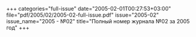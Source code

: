 +++
categories="full-issue"
date="2005-02-01T00:27:53+03:00"
file="pdf/2005/02/2005-02-full-issue.pdf"
issue="2005-02"
issue_name="2005 - №02"
title="Полный номер журнала №02 за 2005 год"
+++